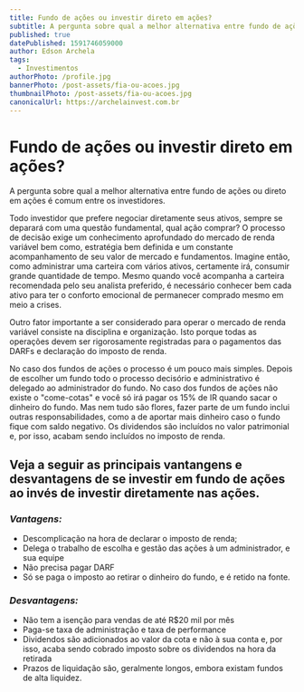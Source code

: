 ```yaml
---
title: Fundo de ações ou investir direto em ações?
subtitle: A pergunta sobre qual a melhor alternativa entre fundo de ações ou direto em ações é comum entre os investidores.
published: true
datePublished: 1591746059000
author: Edson Archela
tags:
  - Investimentos
authorPhoto: /profile.jpg
bannerPhoto: /post-assets/fia-ou-acoes.jpg
thumbnailPhoto: /post-assets/fia-ou-acoes.jpg
canonicalUrl: https://archelainvest.com.br
---
```


# Fundo de ações ou investir direto em ações?

A pergunta sobre qual a melhor alternativa entre fundo de ações ou direto em ações é comum entre os investidores.

Todo investidor que prefere negociar diretamente seus ativos, sempre se deparará com uma questão fundamental, qual ação comprar? O processo de decisão exige um conhecimento aprofundado do mercado de renda variável bem como, estratégia bem definida e um constante acompanhamento de seu valor de mercado e fundamentos. Imagine então, como administrar uma carteira com vários ativos, certamente irá, consumir grande quantidade de tempo. Mesmo quando você acompanha a carteira recomendada pelo seu analista preferido, é necessário conhecer bem cada ativo para ter o conforto emocional de permanecer comprado mesmo em meio a crises.

Outro fator importante a ser considerado para operar o mercado de renda variável consiste na disciplina e organização. Isto porque todas as operações devem ser rigorosamente registradas para o pagamentos das DARFs e declaração do imposto de renda.

No caso dos fundos de ações o processo é um pouco mais simples. Depois de escolher um fundo todo o processo decisório e administrativo é delegado ao administrador do fundo. No caso dos fundos de ações não existe o "come-cotas" e você só irá pagar os 15% de IR quando sacar o dinheiro do fundo. Mas nem tudo são flores, fazer parte de um fundo inclui outras responsabilidades, como a de aportar mais dinheiro caso o fundo fique com saldo negativo. Os dividendos são incluídos no valor patrimonial e, por isso, acabam sendo incluídos no imposto de renda.

## Veja a seguir as principais vantangens e desvantagens de se investir em fundo de ações ao invés de investir diretamente nas ações.

### _Vantagens:_

- Descomplicação na hora de declarar o imposto de renda;
- Delega o trabalho de escolha e gestão das ações à um administrador, e sua equipe
- Não precisa pagar DARF
- Só se paga o imposto ao retirar o dinheiro do fundo, e é retido na fonte.

### _Desvantagens:_

- Não tem a isenção para vendas de até R\$20 mil por mês
- Paga-se taxa de administração e taxa de performance
- Dividendos são adicionados ao valor da cota e não à sua conta e, por isso, acaba sendo cobrado imposto sobre os dividendos na hora da retirada
- Prazos de liquidação são, geralmente longos, embora existam fundos de alta liquidez.
